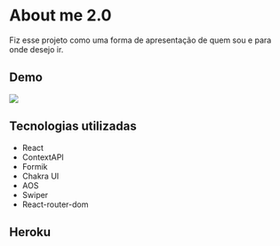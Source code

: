 # About me 2.0
Fiz esse projeto como uma forma de apresentação de quem sou e para onde desejo ir. 

## Demo
![](https://github.com/Your_Repository_Name/Your_GIF_Name.gif)

## Tecnologias utilizadas
* React
* ContextAPI
* Formik
* Chakra UI
* AOS
* Swiper
* React-router-dom

## Heroku

